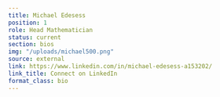 ```yaml
---
title: Michael Edesess
position: 1
role: Head Mathematician
status: current
section: bios
img: "/uploads/michael500.png"
source: external
link: https://www.linkedin.com/in/michael-edesess-a153202/
link_title: Connect on LinkedIn
format_class: bio
---
```


